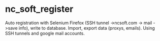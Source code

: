 # nc_soft_register

Auto registration with Selenium Firefox (SSH tunnel ->ncsoft.com -> mail ->save info), write to database. Import, export data (proxys, emails). Using SSH tunnels and google mail accounts.

